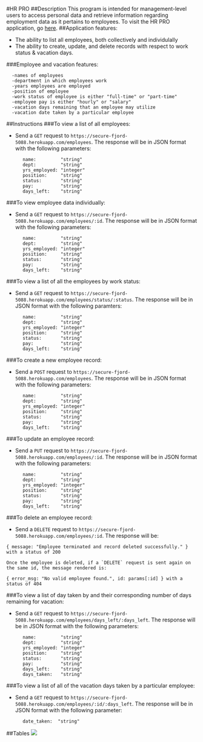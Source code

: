 #HR PRO
##Description
 This program is intended for management-level users to access personal data and retrieve information regarding employment data as it pertains to employees. To visit the HR PRO application, go <a href="https://secure-fjord-5088.herokuapp.com">here</a>.
##Application features:
- The ability to list all employees, both collectively and individulally
- The ability to create, update, and delete records with respect to work status & vacation days.

###Employee and vacation features:

      -names of employees
      -department in which employees work
      -years employees are employed
      -position of employee
      -work status of employee is either "full-time" or "part-time"
      -employee pay is either "hourly" or "salary"
      -vacation days remaining that an employee may utilize
      -vacation date taken by a particular employee

##Instructions
###To view a list of all employees:
- Send a `GET` request to `https://secure-fjord-5088.herokuapp.com/employees`. The response will be in JSON format with the following parameters:

```
      name:         "string"
      dept:         "string"
      yrs_employed: "integer"
      position:     "string"
      status:       "string"
      pay:          "string"
      days_left:    "string"

```

###To view employee data individually:
- Send a `GET` request to `https://secure-fjord-5088.herokuapp.com/employees/:id`. The response will be in JSON format with the following parameters:

```
      name:         "string"
      dept:         "string"
      yrs_employed: "integer"
      position:     "string"
      status:       "string"
      pay:          "string"
      days_left:    "string"

```

###To view a list of all the employees by work status:
- Send a `GET` request to `https://secure-fjord-5088.herokuapp.com/employees/status/:status`. The response will be in JSON format with the following paramters:

```
      name:         "string"
      dept:         "string"
      yrs_employed: "integer"
      position:     "string"
      status:       "string"
      pay:          "string"
      days_left:    "string"

```

###To create a new employee record:
- Send a `POST` request to `https://secure-fjord-5088.herokuapp.com/employees`. The response will be in JSON format with the following parameters:

```
      name:         "string"
      dept:         "string"
      yrs_employed: "integer"
      position:     "string"
      status:       "string"
      pay:          "string"
      days_left:    "string"

```

###To update an employee record:
- Send a `PUT` request to `https://secure-fjord-5088.herokuapp.com/employees/:id`. The response will be in JSON format with the following parameters:

```
      name:         "string"
      dept:         "string"
      yrs_employed: "integer"
      position:     "string"
      status:       "string"
      pay:          "string"
      days_left:    "string"

```

###To delete an employee record:
- Send a `DELETE` request to `https://secure-fjord-5088.herokuapp.com/employees/:id`. The response will be:

```
{ message: "Employee terminated and record deleted successfully." } with a status of 200

Once the employee is deleted, if a `DELETE` request is sent again on the same id, the message rendered is:

{ error_msg: "No valid employee found.", id: params[:id] } with a status of 404

```

###To view a list of day taken by and their corresponding number of days remaining for vacation:
- Send a `GET` request to `https://secure-fjord-5088.herokuapp.com/employees/days_left/:days_left`. The response will be in JSON format with the following parameters:

```
      name:         "string"
      dept:         "string"
      yrs_employed: "integer"
      position:     "string"
      status:       "string"
      pay:          "string"
      days_left:    "string"
      days_taken:   "string"

```

###To view a list of all of the vacation days taken by a particular employee:
- Send a `GET` request to `https://secure-fjord-5088.herokuapp.com/employees/:id/:days_left`. The response will be in JSON format with the following parameter:

```
      date_taken:  "string"

```

<!-- ###To create a new vacation date taken:
- Send a `POST` request to `https://secure-fjord-5088.herokuapp.com/employees/:id/:days_taken`. The response will be in JSON format with the following parameters:


```
      days_taken:   "string"

``` -->

##Tables
<img src = "./Hackathon_UML.png">
